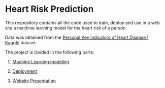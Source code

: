 # Heart Risk Prediction

This respository contains all the code used to train, deploy and use in a web site a machine learning model for the heart risk of a person.

Data was obtained from the [Personal Key Indicators of Heart Disease | Kaggle](https://www.kaggle.com/datasets/kamilpytlak/personal-key-indicators-of-heart-disease) dataset.

The project is divided in the following parts:

1. [Machine Learning modeling](https://github.com/mriosrivas/heart-risk-prediction-machinelearning)

2. [Deployment](https://github.com/mriosrivas/heart-risk-prediction-deployment)

3. [Website Presentation](ttps://github.com/mriosrivas/heart-risk-prediction-webpage)